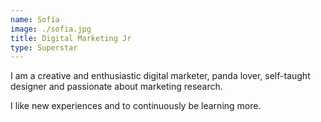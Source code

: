 ```yaml
---
name: Sofía
image: ./sofia.jpg
title: Digital Marketing Jr
type: Superstar
---
```

I am a creative and enthusiastic digital marketer, panda lover, self-taught designer and passionate about marketing research.

I like new experiences and to continuously be learning more.
